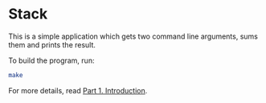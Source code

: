 # Stack

This is a simple application which gets two command line arguments, sums them and prints the result.

To build the program, run:

```bash
make
```

For more details, read [Part 1. Introduction](https://github.com/0xAX/asm/blob/master/content/asm_3.md).
